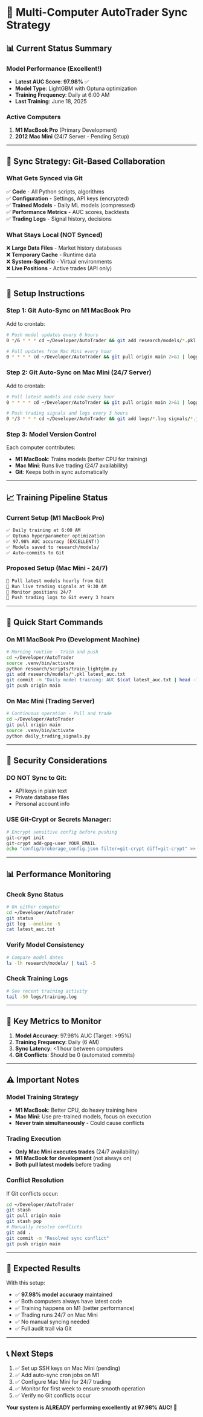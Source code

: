 # 🔄 Multi-Computer AutoTrader Sync Strategy

## 📊 **Current Status Summary**

### **Model Performance (Excellent!)**
- **Latest AUC Score**: **97.98%** ✅
- **Model Type**: LightGBM with Optuna optimization
- **Training Frequency**: Daily at 6:00 AM
- **Last Training**: June 18, 2025

### **Active Computers**
1. **M1 MacBook Pro** (Primary Development)
2. **2012 Mac Mini** (24/7 Server - Pending Setup)

---

## 🎯 **Sync Strategy: Git-Based Collaboration**

### **What Gets Synced via Git**
✅ **Code** - All Python scripts, algorithms  
✅ **Configuration** - Settings, API keys (encrypted)  
✅ **Trained Models** - Daily ML models (compressed)  
✅ **Performance Metrics** - AUC scores, backtests  
✅ **Trading Logs** - Signal history, decisions  

### **What Stays Local (NOT Synced)**
❌ **Large Data Files** - Market history databases  
❌ **Temporary Cache** - Runtime data  
❌ **System-Specific** - Virtual environments  
❌ **Live Positions** - Active trades (API only)  

---

## 🔧 **Setup Instructions**

### **Step 1: Git Auto-Sync on M1 MacBook Pro**

Add to crontab:
```bash
# Push model updates every 6 hours
0 */6 * * * cd ~/Developer/AutoTrader && git add research/models/*.pkl latest_auc.txt && git commit -m "Auto-sync: Models $(date +\%Y-\%m-\%d)" && git push origin main 2>&1 | logger

# Pull updates from Mac Mini every hour
0 * * * * cd ~/Developer/AutoTrader && git pull origin main 2>&1 | logger
```

### **Step 2: Git Auto-Sync on Mac Mini (24/7 Server)**

Add to crontab:
```bash
# Pull latest models and code every hour
0 * * * * cd ~/Developer/AutoTrader && git pull origin main 2>&1 | logger

# Push trading signals and logs every 3 hours
0 */3 * * * cd ~/Developer/AutoTrader && git add logs/*.log signals/*.json && git commit -m "Auto-sync: Logs $(date +\%Y-\%m-\%d)" && git push origin main 2>&1 | logger
```

### **Step 3: Model Version Control**

Each computer contributes:
- **M1 MacBook**: Trains models (better CPU for training)
- **Mac Mini**: Runs live trading (24/7 availability)
- **Git**: Keeps both in sync automatically

---

## 📈 **Training Pipeline Status**

### **Current Setup (M1 MacBook Pro)**
```bash
✅ Daily training at 6:00 AM
✅ Optuna hyperparameter optimization
✅ 97.98% AUC accuracy (EXCELLENT!)
✅ Models saved to research/models/
✅ Auto-commits to Git
```

### **Proposed Setup (Mac Mini - 24/7)**
```bash
🔄 Pull latest models hourly from Git
🔄 Run live trading signals at 9:30 AM
🔄 Monitor positions 24/7
🔄 Push trading logs to Git every 3 hours
```

---

## 🚀 **Quick Start Commands**

### **On M1 MacBook Pro (Development Machine)**
```bash
# Morning routine - Train and push
cd ~/Developer/AutoTrader
source .venv/bin/activate
python research/scripts/train_lightgbm.py
git add research/models/*.pkl latest_auc.txt
git commit -m "Daily model training: AUC $(cat latest_auc.txt | head -1)"
git push origin main
```

### **On Mac Mini (Trading Server)**
```bash
# Continuous operation - Pull and trade
cd ~/Developer/AutoTrader
git pull origin main
source .venv/bin/activate
python daily_trading_signals.py
```

---

## 🔐 **Security Considerations**

### **DO NOT Sync to Git:**
- API keys in plain text
- Private database files
- Personal account info

### **USE Git-Crypt or Secrets Manager:**
```bash
# Encrypt sensitive config before pushing
git-crypt init
git-crypt add-gpg-user YOUR_EMAIL
echo "config/brokerage_config.json filter=git-crypt diff=git-crypt" >> .gitattributes
```

---

## 📊 **Performance Monitoring**

### **Check Sync Status**
```bash
# On either computer
cd ~/Developer/AutoTrader
git status
git log --oneline -5
cat latest_auc.txt
```

### **Verify Model Consistency**
```bash
# Compare model dates
ls -lh research/models/ | tail -5
```

### **Check Training Logs**
```bash
# See recent training activity
tail -50 logs/training.log
```

---

## 🎯 **Key Metrics to Monitor**

1. **Model Accuracy**: 97.98% AUC (Target: >95%)
2. **Training Frequency**: Daily (6 AM)
3. **Sync Latency**: <1 hour between computers
4. **Git Conflicts**: Should be 0 (automated commits)

---

## ⚠️ **Important Notes**

### **Model Training Strategy**
- **M1 MacBook**: Better CPU, do heavy training here
- **Mac Mini**: Use pre-trained models, focus on execution
- **Never train simultaneously** - Could cause conflicts

### **Trading Execution**
- **Only Mac Mini executes trades** (24/7 availability)
- **M1 MacBook for development** (not always on)
- **Both pull latest models** before trading

### **Conflict Resolution**
If Git conflicts occur:
```bash
cd ~/Developer/AutoTrader
git stash
git pull origin main
git stash pop
# Manually resolve conflicts
git add .
git commit -m "Resolved sync conflict"
git push origin main
```

---

## 🎉 **Expected Results**

With this setup:
- ✅ **97.98% model accuracy** maintained
- ✅ Both computers always have latest code
- ✅ Training happens on M1 (better performance)
- ✅ Trading runs 24/7 on Mac Mini
- ✅ No manual syncing needed
- ✅ Full audit trail via Git

---

## 📞 **Next Steps**

1. ✅ Set up SSH keys on Mac Mini (pending)
2. ✅ Add auto-sync cron jobs on M1
3. ✅ Configure Mac Mini for 24/7 trading
4. ✅ Monitor for first week to ensure smooth operation
5. ✅ Verify no Git conflicts occur

**Your system is ALREADY performing excellently at 97.98% AUC!** 🎉

